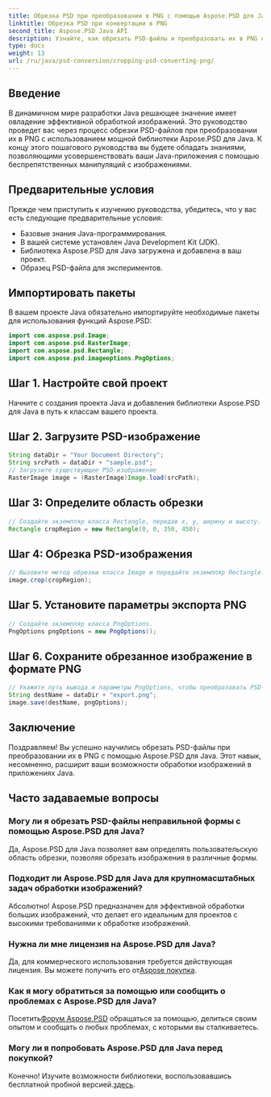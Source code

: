```yaml
---
title: Обрезка PSD при преобразовании в PNG с помощью Aspose.PSD для Java
linktitle: Обрезка PSD при конвертации в PNG
second_title: Aspose.PSD Java API
description: Узнайте, как обрезать PSD-файлы и преобразовать их в PNG с помощью Aspose.PSD для Java. Расширьте возможности своих Java-приложений с помощью эффективной обработки изображений.
type: docs
weight: 13
url: /ru/java/psd-conversion/cropping-psd-converting-png/
---
```

## Введение
В динамичном мире разработки Java решающее значение имеет овладение эффективной обработкой изображений. Это руководство проведет вас через процесс обрезки PSD-файлов при преобразовании их в PNG с использованием мощной библиотеки Aspose.PSD для Java. К концу этого пошагового руководства вы будете обладать знаниями, позволяющими усовершенствовать ваши Java-приложения с помощью беспрепятственных манипуляций с изображениями.
## Предварительные условия
Прежде чем приступить к изучению руководства, убедитесь, что у вас есть следующие предварительные условия:
- Базовые знания Java-программирования.
- В вашей системе установлен Java Development Kit (JDK).
- Библиотека Aspose.PSD для Java загружена и добавлена в ваш проект.
- Образец PSD-файла для экспериментов.
## Импортировать пакеты
В вашем проекте Java обязательно импортируйте необходимые пакеты для использования функций Aspose.PSD:
```java
import com.aspose.psd.Image;
import com.aspose.psd.RasterImage;
import com.aspose.psd.Rectangle;
import com.aspose.psd.imageoptions.PngOptions;
```
## Шаг 1. Настройте свой проект
Начните с создания проекта Java и добавления библиотеки Aspose.PSD для Java в путь к классам вашего проекта.
## Шаг 2. Загрузите PSD-изображение
```java
String dataDir = "Your Document Directory";
String srcPath = dataDir + "sample.psd";
// Загрузите существующее PSD-изображение
RasterImage image = (RasterImage)Image.load(srcPath);
```
## Шаг 3: Определите область обрезки
```java
// Создайте экземпляр класса Rectangle, передав x, y, ширину и высоту.
Rectangle cropRegion = new Rectangle(0, 0, 350, 450);
```
## Шаг 4: Обрезка PSD-изображения
```java
// Вызовите метод обрезки класса Image и передайте экземпляр Rectangle.
image.crop(cropRegion);
```
## Шаг 5. Установите параметры экспорта PNG
```java
// Создайте экземпляр класса PngOptions.
PngOptions pngOptions = new PngOptions();
```
## Шаг 6. Сохраните обрезанное изображение в формате PNG
```java
// Укажите путь вывода и параметры PngOptions, чтобы преобразовать PSD-файл в PNG и сохранить результат.
String destName = dataDir + "export.png";
image.save(destName, pngOptions);
```
## Заключение
Поздравляем! Вы успешно научились обрезать PSD-файлы при преобразовании их в PNG с помощью Aspose.PSD для Java. Этот навык, несомненно, расширит ваши возможности обработки изображений в приложениях Java.
## Часто задаваемые вопросы
### Могу ли я обрезать PSD-файлы неправильной формы с помощью Aspose.PSD для Java?
Да, Aspose.PSD для Java позволяет вам определять пользовательскую область обрезки, позволяя обрезать изображения в различные формы.
### Подходит ли Aspose.PSD для Java для крупномасштабных задач обработки изображений?
Абсолютно! Aspose.PSD предназначен для эффективной обработки больших изображений, что делает его идеальным для проектов с высокими требованиями к обработке изображений.
### Нужна ли мне лицензия на Aspose.PSD для Java?
 Да, для коммерческого использования требуется действующая лицензия. Вы можете получить его от[Aspose покупка](https://purchase.aspose.com/buy).
### Как я могу обратиться за помощью или сообщить о проблемах с Aspose.PSD для Java?
 Посетить[Форум Aspose.PSD](https://forum.aspose.com/c/psd/34) обращаться за помощью, делиться своим опытом и сообщать о любых проблемах, с которыми вы сталкиваетесь.
### Могу ли я попробовать Aspose.PSD для Java перед покупкой?
 Конечно! Изучите возможности библиотеки, воспользовавшись бесплатной пробной версией.[здесь](https://releases.aspose.com/).